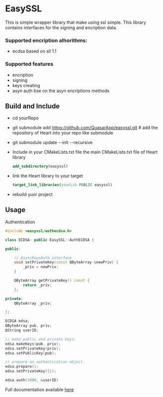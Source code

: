 # EasySSL
This is simple wrapper library that make using ssl simple. 
This library contains interfaces for the signing and encription data.

### Supported encription alhorithms:
* ecdsa based on sll 1.1 

### Supported features
* encription 
* signing
* keys creating
* asyn auth bse on the asyn encriptions methods


## Build and Include
 
 * cd yourRepo
 * git submodule add https://github.com/QuasarApp/easyssl.git # add the repository of Heart into your repo like submodule
 * git submodule update --init --recursive
 * Include in your CMakeLists.txt file the main CMakeLists.txt file of Heart library
 
     ```cmake
     add_subdirectory(easyssl)
     ```
     
 * link the Heart library to your target
     ```cmake
     target_link_libraries(yourLib PUBLIC easyssl)
     ```
 * rebuild yuor project



## Usage

Authentication 

```cpp
#include <easyssl/authecdsa.h>

class ECDSA: public EasySSL::AuthECDSA {

public:

    // AsyncKeysAuth interface
    void setPrivateKey(const QByteArray &newPriv) {
        _priv = newPriv;
    }

    QByteArray getPrivateKey() const {
        return _priv;
    };

private:
    QByteArray _priv;

};

ECDSA edsa;
QByteArray pub, priv;
QString userID;

// make public and private keys.
edsa.makeKeys(pub, priv);
edsa.setPrivateKey(priv);
edsa.setPublicKey(pub);

// prepare an authentication object.
edsa.prepare();
edsa.setPrivateKey({});

edsa.auth(1000, &userID)

```

Full documentation available [here](https://quasarapp.ddns.net:3031/docs/QuasarApp/easyssl/latest/index.html) 
